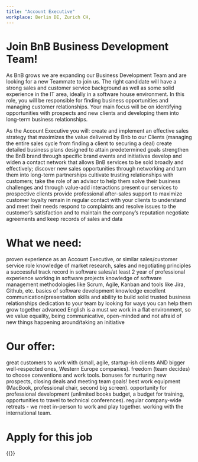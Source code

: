 ```yaml
---
title: "Account Executive"
workplace: Berlin DE, Zurich CH,
---
```


# Join BnB Business Development Team!
As BnB grows we are expanding our Business Development Team and are looking for a new Teammate to join us. The right candidate will have a strong sales and customer service background as well as some solid experience in the IT area, ideally in a software house environment. In this role, you will be responsible for finding business opportunities and managing customer relationships. Your main focus will be on identifying opportunities with prospects and new clients and developing them into long-term business relationships.

As the Account Executive you will:
create and implement an effective sales strategy that maximizes the value delivered by Bnb to our Clients (managing the entire sales cycle from finding a client to securing a deal)
create detailed business plans designed to attain predetermined goals
strengthen the BnB brand through specific brand events and initiatives
develop and widen a contact network  that allows BnB services to be sold broadly and effectively; discover new sales opportunities through networking and turn them into long-term partnerships
cultivate trusting relationships with customers; take the role of an advisor to help them solve their business challenges and through value-add interactions
present our services to prospective clients 
provide professional after-sales support to maximize customer loyalty 
remain in regular contact with your clients to understand and meet their needs 
respond to complaints and resolve issues to the customer’s satisfaction and to maintain the company’s reputation 
negotiate agreements and keep records of sales and data

# What we need:
proven experience as an Account Executive, or similar sales/customer service role 
knowledge of market research, sales and negotiating principles
a successful track record in software sales/at least 2 year of professional experience working in software projects
knowledge of software management methodologies like Scrum, Agile, Kanban and tools like Jira, Github, etc.
basics of software development knowledge
excellent communication/presentation skills and ability to build solid trusted business relationships
dedication to your team by looking for ways you can help them grow together
advanced English is a must
we work in a flat environment, so we value equality, being communicative, open-minded and not afraid of new things happening around/taking an initiative

# Our offer:
great customers to work with (small, agile, startup-ish clients AND bigger well-respected ones, Western Europe companies).
freedom (team decides) to choose conventions and work tools.
bonuses for nurturing new prospects, closing deals and meeting team goals!
best work equipment (MacBook, professional chair, second big screen).
opportunity for professional development (unlimited books budget, a budget for training, opportunities to travel to technical conferences).
regular company-wide retreats - we meet in-person to work and play together.
working with the international team.


# Apply for this job

{{<disclaimer>}}